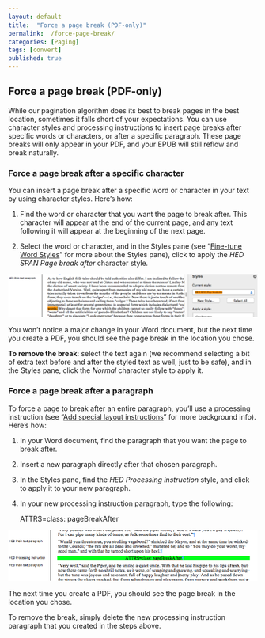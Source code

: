 ```yaml
---
layout: default
title:  "Force a page break (PDF-only)"
permalink:  /force-page-break/
categories: [Paging]
tags: [convert]
published: true
---
```


<section data-type="chapter" class="hsecchapter" data-hederis-type="hsecchapter" id="force-page-break" data-pi-attrs="id: force-page-break; data-tags: convert;" role="doc-chapter" data-tags="convert" data-author-name=" " data-book-title=" " title="Force a page break (PDF-only)"><h1 data-hederis-type="hblkchaptitle" class="hblkchaptitle" id="pCgyPlEeb">Force a page break (PDF-only)</h1>
    <p class="hblkp" data-hederis-type="hblkp" id="pWPMj09yp">While our pagination algorithm does its best to break pages in the best location, sometimes it falls short of your expectations. You can use character styles and processing instructions to insert page breaks after specific words or characters, or after a specific paragraph. These page breaks will only appear in your PDF, and your EPUB will still reflow and break naturally.</p>
    <section class="hwprsubsection" data-hederis-type="hwprsubsection" id="p46Cxqh9p" data-type="subsection" title="Subsection 1"><h1 data-hederis-type="hblkchaptitle" class="hblkchaptitle" id="p8wv0IdfM">Force a page break after a specific character</h1>
    <p class="hblkp" data-hederis-type="hblkp" id="p6783pSjD">You can insert a page break after a specific word or character in your text by using character styles. Here&#8217;s how:</p>
    <ol class="hwprnum-list" data-hederis-type="hwprnum-list" id="ph5UTPjic"><li class="hblkoli" data-hederis-type="hblkoli" id="liOUGIOoL7"><p class="hblkoli" data-hederis-type="hblkoli" id="pHEJPczBh">Find the word or character that you want the page to break after. This character will appear at the end of the current page, and any text following it will appear at the beginning of the next page.</p></li>
    <li class="hblkoli" data-hederis-type="hblkoli" id="liERHBF4vX"><p class="hblkoli" data-hederis-type="hblkoli" id="pNFkhR6uv">Select the word or character, and in the Styles pane (see &#8220;<a href="{% post_url 2019-07-09-15-Fine-tuneWordStyles %}"><span class="Hyperlink">Fine-tune Word Styles</span></a>&#8221; for more about the Styles pane), click to apply the <em data-hederis-type="hspanem">HED SPAN </em><em data-hederis-type="hspanem">Pag</em><em data-hederis-type="hspanem">e break after</em><em data-hederis-type="hspanem"> </em>character style<em data-hederis-type="hspanem">.</em></p></li>
    </ol>
    <img data-hederis-type="hblkimg" class="hblkimg" id="pG07cEras" src="/images/forcecharbr.png"/>
    <p class="hblkp" data-hederis-type="hblkp" id="p7bHzGrYp">You won&#8217;t notice a major change in your Word document, but the next time you create a PDF, you should see the page break in the location you chose.</p>
    <p class="hblkp" data-hederis-type="hblkp" id="pkiGNQnch"><strong data-hederis-type="hspanstrong">To remove the break</strong>: select the text again (we recommend selecting a bit of extra text before and after the styled text as well, just to be safe), and in the Styles pane, click the <em data-hederis-type="hspanem">Normal</em> character style to apply it.</p>
    </section>
    <section class="hwprsubsection" data-hederis-type="hwprsubsection" id="pyudTSjRw" data-type="subsection" title="Subsection 2"><h1 data-hederis-type="hblkchaptitle" class="hblkchaptitle" id="peXnDNZRH">Force a page break after a paragraph</h1>
    <p class="hblkp" data-hederis-type="hblkp" id="pvSnQOKc7">To force a page to break after an entire paragraph, you&#8217;ll use a processing instruction (see &#8220;<a href="{% post_url 2019-07-09-32-Addspeciallayoutinstructions %}"><span class="Hyperlink">Add special layout instructions</span></a>&#8221; for more background info). Here&#8217;s how:</p>
    <ol class="hwprnum-list" data-hederis-type="hwprnum-list" id="pRUOiDGJ0"><li class="hblkoli" data-hederis-type="hblkoli" id="lilaVwDgdK"><p class="hblkoli" data-hederis-type="hblkoli" id="plRV37K81">In your Word document, find the paragraph that you want the page to break after.</p></li>
    <li class="hblkoli" data-hederis-type="hblkoli" id="liq7Nt3upM"><p class="hblkoli" data-hederis-type="hblkoli" id="pnbIWm6sh">Insert a new paragraph directly after that chosen paragraph.</p></li>
    <li class="hblkoli" data-hederis-type="hblkoli" id="lieNC2AS5C"><p class="hblkoli" data-hederis-type="hblkoli" id="p2FqDvisX">In the Styles pane, find the <em data-hederis-type="hspanem">HED Processing instruction</em> style, and click to apply it to your new paragraph.</p></li>
    <li class="hblkoli" data-hederis-type="hblkoli" id="lieOKyzwPo"><p class="hblkoli" data-hederis-type="hblkoli" id="phg3uaR02">In your new processing instruction paragraph, type the following:</p><div class="hwprliteral" data-hederis-type="hwprliteral" id="pJwOhNvxU" data-type="programlisting" role="doc-example"><p class="hblkp" data-hederis-type="hblkp" id="pA9ZUReBf">ATTRS=class: pageBreakAfter</p></div>
    </li>
    </ol>
    <img data-hederis-type="hblkimg" class="hblkimg" id="pCZG1BYVB" src="/images/forcebr.png"/>
    <p class="hblkp" data-hederis-type="hblkp" id="pZED4NjiR">The next time you create a PDF, you should see the page break in the location you chose.</p>
    <p class="hblkp" data-hederis-type="hblkp" id="pszLqrGGH">To remove the break, simply delete the new processing instruction paragraph that you created in the steps above.</p>
    </section>
    </section>
    